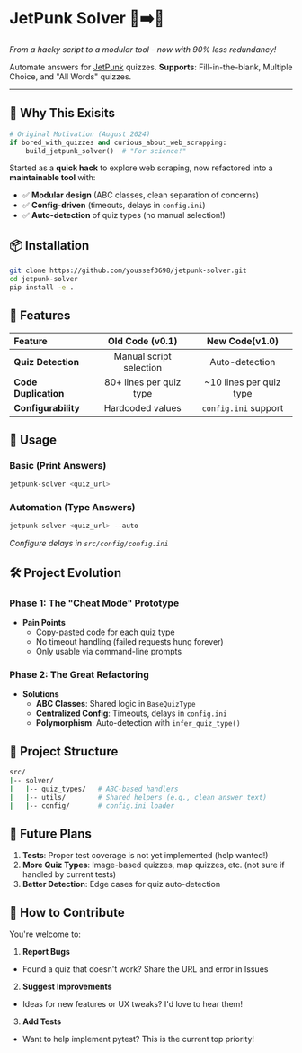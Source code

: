 # JetPunk Solver 🤖➡️📝

*From a hacky script to a modular tool - now with 90% less redundancy!*

Automate answers for [JetPunk](https://www.jetpunk.com) quizzes.
**Supports**: Fill-in-the-blank, Multiple Choice, and "All Words" quizzes.

---

## 🚀 Why This Exisits
```python
# Original Motivation (August 2024)
if bored_with_quizzes and curious_about_web_scrapping:
    build_jetpunk_solver()  # "For science!"
```

Started as a **quick hack** to explore web scraping, now refactored into a **maintainable tool** with:
- ✅ **Modular design** (ABC classes, clean separation of concerns)
- ✅ **Config-driven** (timeouts, delays in `config.ini`)
- ✅ **Auto-detection** of quiz types (no manual selection!)


## 📦 Installation
```bash
git clone https://github.com/youssef3698/jetpunk-solver.git
cd jetpunk-solver
pip install -e .
```

## 🎯 Features
|Feature|Old Code (v0.1)|New Code(v1.0)|
|:----------|:----------:|:----------:|
|**Quiz Detection**|Manual script selection|Auto-detection|
|**Code Duplication**|80+ lines per quiz type|~10 lines per quiz type|
|**Configurability**|Hardcoded values|`config.ini` support|

## 🔧 Usage
### Basic (Print Answers)
```bash
jetpunk-solver <quiz_url>
```
### Automation (Type Answers)
```bash
jetpunk-solver <quiz_url> --auto
```

*Configure delays in `src/config/config.ini`*

## 🛠️ Project Evolution
### Phase 1: The "Cheat Mode" Prototype
- **Pain Points**
  - Copy-pasted code for each quiz type
  - No timeout handling (failed requests hung forever)
  - Only usable via command-line prompts

### Phase 2: The Great Refactoring
- **Solutions**
  - **ABC Classes**: Shared logic in `BaseQuizType`
  - **Centralized Config**: Timeouts, delays in `config.ini`
  - **Polymorphism**: Auto-detection with `infer_quiz_type()`

## 📂 Project Structure
```bash
src/
|-- solver/
|   |-- quiz_types/   # ABC-based handlers
|   |-- utils/        # Shared helpers (e.g., clean_answer_text)
|   |-- config/       # config.ini loader
```

## 🌟 Future Plans
1. **Tests**: Proper test coverage is not yet implemented (help wanted!)
2. **More Quiz Types**: Image-based quizzes, map quizzes, etc. (not sure if handled by current tests)
3. **Better Detection**: Edge cases for quiz auto-detection

## 🤝 How to Contribute
You're welcome to:
1. **Report Bugs**
  - Found a quiz that doesn't work? Share the URL and error in Issues
2. **Suggest Improvements**
  - Ideas for new features or UX tweaks? I'd love to hear them!
3. **Add Tests**
  - Want to help implement pytest? This is the current top priority!

